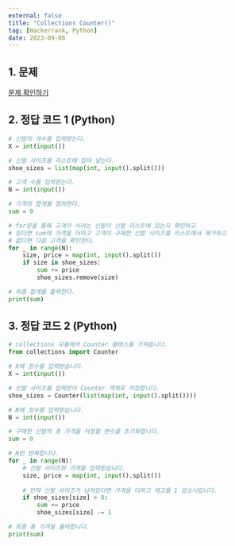 ```yaml
---
external: false
title: "Collections Counter()"
tag: [Hackerrank, Python]
date: 2023-09-06
---
```


## 1. 문제

[문제 확인하기](https://www.hackerrank.com/challenges/collections-counter/problem?isFullScreen=true)

## 2. 정답 코드 1 (Python)

```python
# 신발의 개수를 입력받는다.
X = int(input())

# 신발 사이즈를 리스트에 집어 넣는다.
shoe_sizes = list(map(int, input().split()))

# 고객 수를 입력받는다.
N = int(input())

# 가격의 합계를 정의한다.
sum = 0

# for문을 통해 고객이 사려는 신발이 신발 리스트에 있는지 확인하고
# 있다면 sum에 가격을 더하고 고객이 구매한 신발 사이즈를 리스트에서 제거하고
# 없다면 다음 고객을 확인한다.
for _ in range(N):
    size, price = map(int, input().split())
    if size in shoe_sizes:
        sum += price
        shoe_sizes.remove(size)

# 최종 합계를 출력한다.
print(sum)
```

## 3. 정답 코드 2 (Python)

```python
# collections 모듈에서 Counter 클래스를 가져옵니다.
from collections import Counter

# X에 정수를 입력받습니다.
X = int(input())

# 신발 사이즈를 입력받아 Counter 객체로 저장합니다.
shoe_sizes = Counter(list(map(int, input().split())))

# N에 정수를 입력받습니다.
N = int(input())

# 구매한 신발의 총 가격을 저장할 변수를 초기화합니다.
sum = 0

# N번 반복합니다.
for _ in range(N):
    # 신발 사이즈와 가격을 입력받습니다.
    size, price = map(int, input().split())
    
    # 만약 신발 사이즈가 남아있다면 가격을 더하고 재고를 1 감소시킵니다.
    if shoe_sizes[size] > 0:
        sum += price
        shoe_sizes[size] -= 1

# 최종 총 가격을 출력합니다.
print(sum)
```
